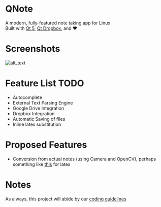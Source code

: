 QNote
=====

A modern, fully-featured note taking app for Linux <br>
Built with [Qt 5](http://qt-project.org/), [Qt Dropbox](http://lycis.github.io/QtDropbox/), and :heart:

Screenshots
===========
![alt_text](http://i.imgur.com/bkbQzXV.png "Alpha Version 0.0.1")

Feature List TODO
=================

* Autocomplete
* External Text Parsing Engine
* Google Drive Integration
* Dropbox Integration
* Automatic Saving of files
* Inline latex substitution

Proposed Features
=================

* Conversion from actual notes (using Camera and OpenCV), perhaps something like
  [this](http://detexify.kirelabs.org/classify.html) for latex

Notes
=====

As always, this project will abide by our [coding guidelines](https://github.com/stddevs/guidelines)
